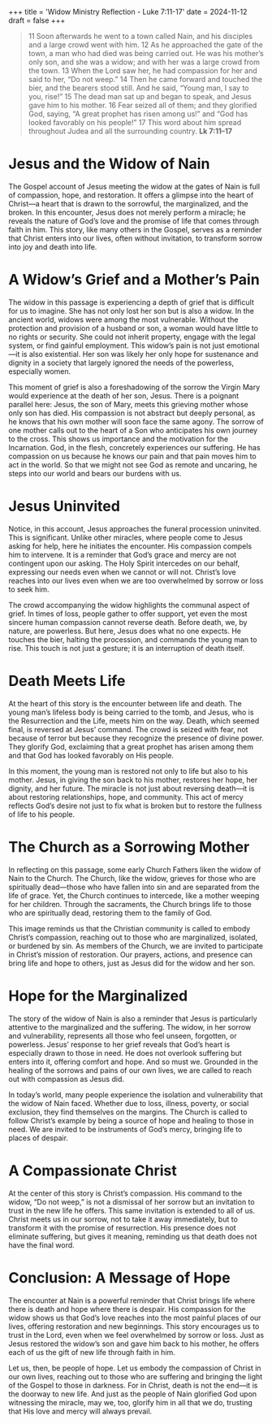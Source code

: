 +++
title = 'Widow Ministry Reflection - Luke 7:11-17'
date = 2024-11-12
draft = false
+++

>11 Soon afterwards he went to a town called Nain, and his disciples and a large crowd went with him. 12 As he approached the gate of the town, a man who had died was being carried out. He was his mother’s only son, and she was a widow; and with her was a large crowd from the town. 13 When the Lord saw her, he had compassion for her and said to her, “Do not weep.” 14 Then he came forward and touched the bier, and the bearers stood still. And he said, “Young man, I say to you, rise!” 15 The dead man sat up and began to speak, and Jesus gave him to his mother. 16 Fear seized all of them; and they glorified God, saying, “A great prophet has risen among us!” and “God has looked favorably on his people!” 17 This word about him spread throughout Judea and all the surrounding country.
>**Lk 7:11–17**

# Jesus and the Widow of Nain
The Gospel account of Jesus meeting the widow at the gates of Nain is full of compassion, hope, and restoration. It offers a glimpse into the heart of Christ—a heart that is drawn to the sorrowful, the marginalized, and the broken. In this encounter, Jesus does not merely perform a miracle; he reveals the nature of God’s love and the promise of life that comes through faith in him. This story, like many others in the Gospel, serves as a reminder that Christ enters into our lives, often without invitation, to transform sorrow into joy and death into life.

# A Widow’s Grief and a Mother’s Pain
The widow in this passage is experiencing a depth of grief that is difficult for us to imagine. She has not only lost her son but is also a widow. In the ancient world, widows were among the most vulnerable. Without the protection and provision of a husband or son, a woman would have little to no rights or security. She could not inherit property, engage with the legal system, or find gainful employment. This widow’s pain is not just emotional—it is also existential. Her son was likely her only hope for sustenance and dignity in a society that largely ignored the needs of the powerless, especially women.


This moment of grief is also a foreshadowing of the sorrow the Virgin Mary would experience at the death of her son, Jesus. There is a poignant parallel here: Jesus, the son of Mary, meets this grieving mother whose only son has died. His compassion is not abstract but deeply personal, as he knows that his own mother will soon face the same agony. The sorrow of one mother calls out to the heart of a Son who anticipates his own journey to the cross. This shows us importance and the motivation for the Incarnation. God, in the flesh, concretely experiences our suffering. He has compassion on us because he knows our pain and that pain moves him to act in the world. So that we might not see God as remote and uncaring, he steps into our world and bears our burdens with us. 

# Jesus Uninvited
Notice, in this account, Jesus approaches the funeral procession uninvited. This is significant. Unlike other miracles, where people come to Jesus asking for help, here he initiates the encounter. His compassion compels him to intervene. It is a reminder that God’s grace and mercy are not contingent upon our asking. The Holy Spirit intercedes on our behalf, expressing our needs even when we cannot or will not. Christ’s love reaches into our lives even when we are too overwhelmed by sorrow or loss to seek him.
	

The crowd accompanying the widow highlights the communal aspect of grief. In times of loss, people gather to offer support, yet even the most sincere human compassion cannot reverse death. Before death, we, by nature, are powerless. But here, Jesus does what no one expects. He touches the bier, halting the procession, and commands the young man to rise. This touch is not just a gesture; it is an interruption of death itself.

# Death Meets Life
At the heart of this story is the encounter between life and death. The young man’s lifeless body is being carried to the tomb, and Jesus, who is the Resurrection and the Life, meets him on the way. Death, which seemed final, is reversed at Jesus’ command. The crowd is seized with fear, not because of terror but because they recognize the presence of divine power. They glorify God, exclaiming that a great prophet has arisen among them and that God has looked favorably on His people.
	

In this moment, the young man is restored not only to life but also to his mother. Jesus, in giving the son back to his mother, restores her hope, her dignity, and her future. The miracle is not just about reversing death—it is about restoring relationships, hope, and community. This act of mercy reflects God’s desire not just to fix what is broken but to restore the fullness of life to his people.

# The Church as a Sorrowing Mother
In reflecting on this passage, some early Church Fathers liken the widow of Nain to the Church. The Church, like the widow, grieves for those who are spiritually dead—those who have fallen into sin and are separated from the life of grace. Yet, the Church continues to intercede, like a mother weeping for her children. Through the sacraments, the Church brings life to those who are spiritually dead, restoring them to the family of God.


This image reminds us that the Christian community is called to embody Christ’s compassion, reaching out to those who are marginalized, isolated, or burdened by sin. As members of the Church, we are invited to participate in Christ’s mission of restoration. Our prayers, actions, and presence can bring life and hope to others, just as Jesus did for the widow and her son.

# Hope for the Marginalized
The story of the widow of Nain is also a reminder that Jesus is particularly attentive to the marginalized and the suffering. The widow, in her sorrow and vulnerability, represents all those who feel unseen, forgotten, or powerless. Jesus’ response to her grief reveals that God’s heart is especially drawn to those in need. He does not overlook suffering but enters into it, offering comfort and hope. And so must we. Grounded in the healing of the sorrows and pains of our own lives, we are called to reach out with compassion as Jesus did.


In today’s world, many people experience the isolation and vulnerability that the widow of Nain faced. Whether due to loss, illness, poverty, or social exclusion, they find themselves on the margins. The Church is called to follow Christ’s example by being a source of hope and healing to those in need. We are invited to be instruments of God’s mercy, bringing life to places of despair.

# A Compassionate Christ
At the center of this story is Christ’s compassion. His command to the widow, “Do not weep,” is not a dismissal of her sorrow but an invitation to trust in the new life he offers. This same invitation is extended to all of us. Christ meets us in our sorrow, not to take it away immediately, but to transform it with the promise of resurrection. His presence does not eliminate suffering, but gives it meaning, reminding us that death does not have the final word.

# Conclusion: A Message of Hope
The encounter at Nain is a powerful reminder that Christ brings life where there is death and hope where there is despair. His compassion for the widow shows us that God’s love reaches into the most painful places of our lives, offering restoration and new beginnings. This story encourages us to trust in the Lord, even when we feel overwhelmed by sorrow or loss. Just as Jesus restored the widow’s son and gave him back to his mother, he offers each of us the gift of new life through faith in him.


Let us, then, be people of hope. Let us embody the compassion of Christ in our own lives, reaching out to those who are suffering and bringing the light of the Gospel to those in darkness. For in Christ, death is not the end—it is the doorway to new life. And just as the people of Nain glorified God upon witnessing the miracle, may we, too, glorify him in all that we do, trusting that His love and mercy will always prevail.
